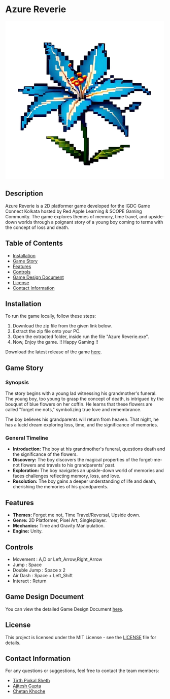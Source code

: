 # Azure Reverie

![Azure Reverie](./Assets/Art/forgetmenotflo-removebg-preview.png)

## Description
Azure Reverie is a 2D platformer game developed for the IGDC Game Connect Kolkata hosted by Red Apple Learning & SCOPE Gaming Community. The game explores themes of memory, time travel, and upside-down worlds through a poignant story of a young boy coming to terms with the concept of loss and death.

## Table of Contents
- [Installation](#installation)
- [Game Story](#game-story)
- [Features](#features)
- [Controls](#Controls)
- [Game Design Document](#Game-Design-Document)
- [License](#license)
- [Contact Information](#contact-information)

## Installation
To run the game locally, follow these steps:
1. Download the zip file from the given link below.
2. Extract the zip file onto your PC.
3. Open the extracted folder, inside run the file "Azure Reverie.exe".
4. Now, Enjoy the game.
!! Happy Gaming !!

Download the latest release of the game [here](https://drive.google.com/file/d/1-9ARv8xYlQ97-qO2722GeC1L_qRuf6zN/view?usp=sharing).

## Game Story
### Synopsis
The story begins with a young lad witnessing his grandmother's funeral. The young boy, too young to grasp the concept of death, is intrigued by the bouquet of blue flowers on her coffin. He learns that these flowers are called "forget me nots," symbolizing true love and remembrance.

The boy believes his grandparents will return from heaven. That night, he has a lucid dream exploring loss, time, and the significance of memories.

### General Timeline
- **Introduction:** The boy at his grandmother's funeral, questions death and the significance of the flowers.
- **Discovery:** The boy discovers the magical properties of the forget-me-not flowers and travels to his grandparents' past.
- **Exploration:** The boy navigates an upside-down world of memories and faces challenges reflecting memory, loss, and love.
- **Resolution:** The boy gains a deeper understanding of life and death, cherishing the memories of his grandparents.

## Features
- **Themes:** Forget me not, Time Travel/Reversal, Upside down.
- **Genre:** 2D Platformer, Pixel Art, Singleplayer.
- **Mechanics:** Time and Gravity Manipulation.
- **Engine:** Unity.

## Controls
- Movement : A,D or Left_Arrow,Right_Arrow
- Jump : Space
- Double Jump : Space x 2
- Air Dash : Space + Left_Shift
- Interact : Return 

## Game Design Document
You can view the detailed Game Design Document [here](./GameDesignDocument.pdf).

## License
This project is licensed under the MIT License - see the [LICENSE](LICENSE) file for details.

## Contact Information
For any questions or suggestions, feel free to contact the team members:
- [Tirth Pinkal Sheth](https://github.com/TirthPinkalSheth)
- [Ajitesh Gupta](https://github.com/LastCypher)
- [Chetan Khoche](https://github.com/C-K-Devs)
